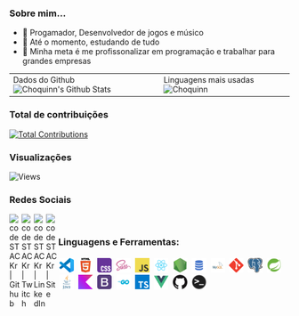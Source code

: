 ### Sobre mim...
- 👋 Progamador, Desenvolvedor de jogos e músico
- 🔭 Até o momento, estudando de tudo
- 🥅 Minha meta é me profissonalizar em programação e trabalhar para grandes empresas

<table>
  <tr>   
    <td>
     Dados do Github
     <img alt="Choquinn's Github Stats" src="https://github-readme-stats.vercel.app/api?username=Choquinn&show_icons=true&hide_border=true&theme=dark" />
    </td>
    <td>
     Linguagens mais usadas
     <img alt="Choquinn" src="https://github-readme-stats.vercel.app/api/top-langs/?username=choquinn&layout=compact&theme=dark&title_color=268bd2" />
    </td>
  </tr>
</table>

### Total de contribuições
[![Total Contributions](https://github-readme-streak-stats.herokuapp.com/?user=Choquinn&layout=compact&theme=dracula&locale=pt-br&title_color=FFF)](https://github.com/anuraghazra/github-readme-stats)

### Visualizações
<p align="left"> <img src="https://komarev.com/ghpvc/?username=Choquinn&label=Profile%20views&color=0e75b6&style=flat" alt="Views" /> </p>

### Redes Sociais
[<img align="left" alt="codeSTACKr | Github" width="22px" src="https://cdn.jsdelivr.net/npm/simple-icons@v3/icons/github.svg" />][github]
[<img align="left" alt="codeSTACKr | Twitch" width="22px" src="https://cdn.jsdelivr.net/npm/simple-icons@v3/icons/youtube.svg" />][twitch]
[<img align="left" alt="codeSTACKr | LinkedIn" width="22px" src="https://cdn.jsdelivr.net/npm/simple-icons@v3/icons/linkedin.svg" />][linkedin]
[<img align="left" alt="codeSTACKr | Site" width="22px" src="https://cdn.jsdelivr.net/npm/simple-icons@3.11.0/icons/gatsby.svg" />][site]

<br />

### Linguagens e Ferramentas:

<img style="margin:2px; display:inline-block; vertical-align:middle;" alt="Visual Studio Code" width="26px" src="https://raw.githubusercontent.com/github/explore/80688e429a7d4ef2fca1e82350fe8e3517d3494d/topics/visual-studio-code/visual-studio-code.png" />

<img style="margin:2px; display:inline-block; vertical-align:middle;" alt="HTML5" width="26px" src="https://raw.githubusercontent.com/github/explore/80688e429a7d4ef2fca1e82350fe8e3517d3494d/topics/html/html.png" />

<img style="margin:2px; display:inline-block; vertical-align:middle;" alt="CSS3" width="26px" src="https://raw.githubusercontent.com/github/explore/80688e429a7d4ef2fca1e82350fe8e3517d3494d/topics/css/css.png" />

<img style="margin:2px; display:inline-block; vertical-align:middle;" alt="Sass" width="26px" src="https://raw.githubusercontent.com/github/explore/80688e429a7d4ef2fca1e82350fe8e3517d3494d/topics/sass/sass.png" />

<img style="margin:2px; display:inline-block; vertical-align:middle;" alt="JavaScript" width="26px" src="https://raw.githubusercontent.com/github/explore/80688e429a7d4ef2fca1e82350fe8e3517d3494d/topics/javascript/javascript.png" />

<img style="margin:2px; display:inline-block; vertical-align:middle;" alt="React" width="26px" src="https://raw.githubusercontent.com/github/explore/80688e429a7d4ef2fca1e82350fe8e3517d3494d/topics/react/react.png" />

<img style="margin:2px; display:inline-block; vertical-align:middle;" alt="Node.js" width="26px" src="https://raw.githubusercontent.com/github/explore/80688e429a7d4ef2fca1e82350fe8e3517d3494d/topics/nodejs/nodejs.png" />

<img style="margin:2px; display:inline-block; vertical-align:middle;" alt="SQL" width="26px" src="https://raw.githubusercontent.com/github/explore/80688e429a7d4ef2fca1e82350fe8e3517d3494d/topics/sql/sql.png" />

<img style="margin:2px; display:inline-block; vertical-align:middle;" alt="MySQL" width="26px" src="https://raw.githubusercontent.com/github/explore/80688e429a7d4ef2fca1e82350fe8e3517d3494d/topics/mysql/mysql.png" />

<img style="margin:2px; display:inline-block; vertical-align:middle;" alt="Git" width="26px" src="https://raw.githubusercontent.com/github/explore/80688e429a7d4ef2fca1e82350fe8e3517d3494d/topics/git/git.png" />

<img style="margin:2px; display:inline-block; vertical-align:middle;" alt="PostgreSQL" width="26px" src="https://raw.githubusercontent.com/github/explore/main/topics/postgresql/postgresql.png" />

<img style="margin:2px; display:inline-block; vertical-align:middle;" alt="SpringBoot" width="26px" src="https://raw.githubusercontent.com/github/explore/main/topics/spring-boot/spring-boot.png" />

<img style="margin:2px; display:inline-block; vertical-align:middle;" alt="Java" width="26px" src="https://raw.githubusercontent.com/github/explore/main/topics/java/java.png" />

<img style="margin:2px; display:inline-block; vertical-align:middle;" alt="Kotlin" width="26px" src="https://raw.githubusercontent.com/github/explore/main/topics/kotlin/kotlin.png" />

<img style="margin:2px; display:inline-block; vertical-align:middle;" alt="BootStrap" width="26px" src="https://raw.githubusercontent.com/github/explore/main/topics/bootstrap/bootstrap.png" />

<img style="margin:2px; display:inline-block; vertical-align:middle;" alt="Golang" width="26px" src="https://raw.githubusercontent.com/github/explore/main/topics/go/go.png" />

<img style="margin:2px; display:inline-block; vertical-align:middle;" alt="TypeScript" width="26px" src="https://raw.githubusercontent.com/github/explore/main/topics/typescript/typescript.png" />

<img style="margin:2px; display:inline-block; vertical-align:middle;" alt="VueJS" width="26px" src="https://raw.githubusercontent.com/github/explore/main/topics/vue/vue.png" />

<img style="margin:2px; display:inline-block; vertical-align:middle;" alt="GitHub" width="26px" src="https://raw.githubusercontent.com/github/explore/78df643247d429f6cc873026c0622819ad797942/topics/github/github.png" />

<img style="margin:2px; display:inline-block; vertical-align:middle;" alt="Terminal" width="26px" src="https://raw.githubusercontent.com/github/explore/80688e429a7d4ef2fca1e82350fe8e3517d3494d/topics/terminal/terminal.png" />

[github]: https://github.com/Choquinn
[twitch]: https://twitch.tv/Choquinn
[instagram]: https://instagram.com/devpaulinn
[linkedin]: https://www.linkedin.com/in/paulo-henrique-112362358
[site]: https://choquinn.github.io

<!---
Choquinn/Choquinn is a ✨ special ✨ repository because its `README.md` (this file) appears on your GitHub profile.
You can click the Preview link to take a look at your changes.
--->
